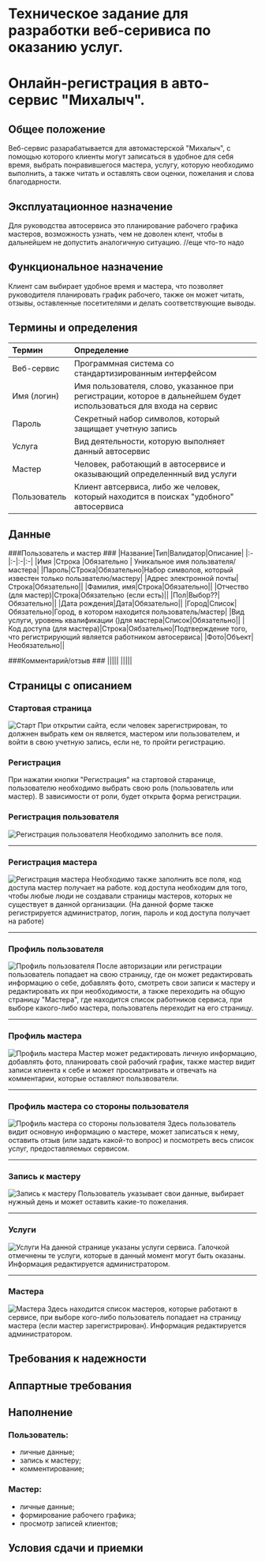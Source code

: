 Техническое задание для разработки веб-серивиса по оказанию услуг. 
========================
# Онлайн-регистрация в авто-сервис "Михалыч".  #



## Общее положение ##


Веб-сервис разарабатывается для автомастерской "Михалыч", с помощью которого клиенты могут записаться в удобное для себя время, выбрать понравившегося мастера, услугу, которую необходимо выполнить, а также читать и оставлять свои оценки, пожелания и слова благодарности.

## Эксплуатационное назначение ##
Для руководства автосервиса это планирование рабочего графика мастеров, возможность узнать, чем не доволен клент, чтобы в дальнейшем не допустить аналогичную ситуацию.
//еще что-то надо

## Функциональное назначение ##
Клиент сам выбирает удобное время и мастера, что позволяет руководителя планировать график рабочего, также он может читать, отзывы, оставленные посетителями и делать соответствующие выводы.

## Термины и определения ##
|Термин|Определение|
|:-|:-|
|Веб-сервис  | Программная система со стандартизированным интерфейсом|
| Имя (логин) | Имя пользователя, слово, указанное при регистрации, которое в дальнейшем будет использоваться для входа на сервис |
| Пароль |Секретный набор символов, который защищает учетную запись |
| Услуга | Вид деятельности, которую выполняет данный автосервис|
| Мастер | Человек, работающий в автосервисе и оказывающий определеннный вид услуги |
| Пользователь | Клиент автсервиса, либо же человек, который находится в поисках "удобного" автосервиса |

## Данные ##
###Пользователь и мастер ###
|Название|Тип|Валидатор|Описание|
|:-|:-|:-|:-|
|Имя |Строка |Обязательно | Уникальное имя пользвателя/мастера|
|Пароль|СТрока|Обязательно|Набор символов, который известен только пользвателю/мастеру|
|Адрес электронной почты|Строка|Обязательно||
|Фамилия, имя|Строка|Обязательно||
|Отчество (для мастер)|Строка|Обязательно (если есть)||
|Пол|Выбор??|Обязательно||
|Дата рождения|Дата|Обязательно||
|Город|Список|Обязательно|Город, в котором находится пользователь/мастер|
|Вид услуги, уровень квалификации ()для мастера|Список|Обязательно||
|Код доступа (для мастера)|Строка|Оябзательно|Подтверждение того, что регистрирующий является работником автосервиса|
|Фото|Объект|Необязательно||

###Комментарий/отзыв ###
|||||
|||||

## Страницы с описанием ##
### Стартовая страница ###

![Старт](https://pp.userapi.com/c639724/v639724932/1161e/Dj6Y-LSENSM.jpg "Стартовая страница") 
При открытии сайта, если человек зарегистрирован, то должнен выбрать кем он является, мастером или пользователем, и войти в свою учетную запись, если не, то пройти регистрацию.

### Регистрация ###


При нажатии кнопки "Регистрация" на стартовой старанице, пользователю необходимо выбрать свою роль (пользователь или мастер). В зависимости от роли, будет открыта форма регистрации.

### Регистрация пользователя ###

![Регистрация пользователя](https://pp.userapi.com/c639724/v639724932/1165a/fDMVhiqrjCI.jpg "Регистрация пользователя")
Необходимо заполнить все поля.

-----------

### Регистрация мастера ###

![Регистрация мастера](https://pp.userapi.com/c639724/v639724932/11663/1WOrvTxA_dE.jpg "Регистрация мастера")
Необходимо также заполнить все поля, код доступа мастер получает на работе. код доступа необходим для того, чтобы любые люди не создавали страницы мастеров, которых не существует в данной организации. (На данной форме также регистрируется администратор, логин, пароль и код доступа получает на работе)

-----------


### Профиль пользователя ###
![Профиль пользователя](https://pp.userapi.com/c639724/v639724932/1166c/4EZzgWnExpo.jpg "Профиль пользователя")
После авторизации или регистрации пользователь попадает на свою страницу, где он может редактировать информацию о себе, добавлять фото, смотреть свои записи к мастеру и редактировать их при необходимости, а также переходить на общую страницу "Мастера", где находится список работников сервиса, при выборе какого-либо мастера, пользователь переходит на его страницу.

-----------
### Профиль мастера ###

![Профиль мастера](https://pp.userapi.com/c639724/v639724932/116bf/F1U3634XuYM.jpg "Профиль мастера")
Мастер может редактировать личную информацию, добавлять фото, планировать свой рабочий график, также мастер видит записи клиента к себе и может просматривать и отвечать на комментарии, которые оставляют пользвователи.

-----------

### Профиль мастера со стороны пользователя ###
![Профиль мастера со стороны пользователя](https://pp.userapi.com/c639724/v639724932/116c8/U3KGcu0oGUo.jpg "Профиль мастера со стороны пользователя")
Здесь пользователь видит основную информацию о мастере, может записаться к нему, оставить отзыв (или задать какой-то вопрос) и посмотреть весь список услуг, предоставляемых сервисом.

-----------

### Запись к мастеру ###
![Запись к мастеру](https://pp.userapi.com/c639724/v639724932/116de/4OXKcFn9QWA.jpg "Запись к мастеру")
Пользователь указывает свои данные, выбирает нужный день и может оставить какие-то пожелания.

-----------

### Услуги ###


![Услуги](https://pp.userapi.com/c639724/v639724932/116d1/XUb5-ZVlFCg.jpg "Услуги")
На данной странице указаны услуги сервиса. Галочкой отмечнены те услуги, которые в данный момент могут быть оказаны. Информация редактируется администратором.

-----------

### Мастера ###
![Мастера](https://pp.userapi.com/c639724/v639724932/116e7/1kXpzNapixM.jpg "Мастера")
Здесь находится список мастеров, которые работают в сервисе, при выборе кого-либо пользователь попадает на страницу мастера (если мастер зарегистрирован). Информация редактируется администратором.


## Требования к надежности ##

## Аппартные требования ##

## Наполнение ##
### Пользователь: ###
- личные данные;
- запись к мастеру;
- комментирование;

### Мастер: ###
- личные данные;
- формирование рабочего графика;
- просмотр записей клиентов;



## Условия сдачи и приемки ##

